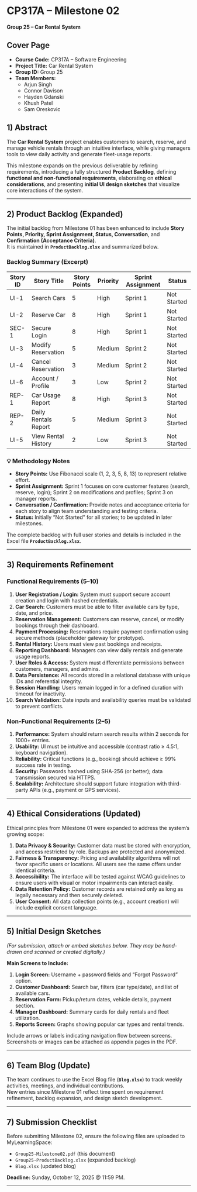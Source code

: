 # CP317A – Milestone 02 
**Group 25 – Car Rental System**  

## Cover Page
- **Course Code:** CP317A – Software Engineering
- **Project Title:** Car Rental System
- **Group ID:** Group 25
- **Team Members:**
  - Arjun Singh
  - Connor Davison
  - Hayden Gdanski
  - Khush Patel
  - Sam Oreskovic

## 1) Abstract
The **Car Rental System** project enables customers to search, reserve, and manage vehicle rentals through an intuitive interface, while giving managers tools to view daily activity and generate fleet-usage reports.  

This milestone expands on the previous deliverable by refining requirements, introducing a fully structured **Product Backlog**, defining **functional and non-functional requirements**, elaborating on **ethical considerations**, and presenting **initial UI design sketches** that visualize core interactions of the system.

---

## 2) Product Backlog (Expanded)
The initial backlog from Milestone 01 has been enhanced to include **Story Points, Priority, Sprint Assignment, Status, Conversation**, and **Confirmation (Acceptance Criteria)**.  
It is maintained in **`ProductBacklog.xlsx`** and summarized below.

### Backlog Summary (Excerpt)
| Story ID | Story Title | Story Points | Priority | Sprint Assignment | Status |
|-----------|-------------|--------------|-----------|-------------------|---------|
| UI-1 | Search Cars | 5 | High | Sprint 1 | Not Started |
| UI-2 | Reserve Car | 8 | High | Sprint 1 | Not Started |
| SEC-1 | Secure Login | 8 | High | Sprint 1 | Not Started |
| UI-3 | Modify Reservation | 5 | Medium | Sprint 2 | Not Started |
| UI-4 | Cancel Reservation | 3 | Medium | Sprint 2 | Not Started |
| UI-6 | Account / Profile | 3 | Low | Sprint 2 | Not Started |
| REP-1 | Car Usage Report | 8 | High | Sprint 3 | Not Started |
| REP-2 | Daily Rentals Report | 5 | Medium | Sprint 3 | Not Started |
| UI-5 | View Rental History | 2 | Low | Sprint 3 | Not Started |

### 💡 Methodology Notes
- **Story Points:** Use Fibonacci scale (1, 2, 3, 5, 8, 13) to represent relative effort.  
- **Sprint Assignment:** Sprint 1 focuses on core customer features (search, reserve, login); Sprint 2 on modifications and profiles; Sprint 3 on manager reports.  
- **Conversation / Confirmation:** Provide notes and acceptance criteria for each story to align team understanding and testing criteria.  
- **Status:** Initially “Not Started” for all stories; to be updated in later milestones.  

The complete backlog with full user stories and details is included in the Excel file **`ProductBacklog.xlsx`**.

---

## 3) Requirements Refinement
### Functional Requirements (5–10)
1. **User Registration / Login:** System must support secure account creation and login with hashed credentials.  
2. **Car Search:** Customers must be able to filter available cars by type, date, and price.  
3. **Reservation Management:** Customers can reserve, cancel, or modify bookings through their dashboard.  
4. **Payment Processing:** Reservations require payment confirmation using secure methods (placeholder gateway for prototype).  
5. **Rental History:** Users must view past bookings and receipts.  
6. **Reporting Dashboard:** Managers can view daily rentals and generate usage reports.  
7. **User Roles & Access:** System must differentiate permissions between customers, managers, and admins.  
8. **Data Persistence:** All records stored in a relational database with unique IDs and referential integrity.  
9. **Session Handling:** Users remain logged in for a defined duration with timeout for inactivity.  
10. **Search Validation:** Date inputs and availability queries must be validated to prevent conflicts.

### Non-Functional Requirements (2–5)
1. **Performance:** System should return search results within 2 seconds for 1000+ entries.  
2. **Usability:** UI must be intuitive and accessible (contrast ratio ≥ 4.5:1, keyboard navigation).  
3. **Reliability:** Critical functions (e.g., booking) should achieve ≥ 99% success rate in testing.  
4. **Security:** Passwords hashed using SHA-256 (or better); data transmission secured via HTTPS.  
5. **Scalability:** Architecture should support future integration with third-party APIs (e.g., payment or GPS services).  

---

## 4) Ethical Considerations (Updated)
Ethical principles from Milestone 01 were expanded to address the system’s growing scope:  

1. **Data Privacy & Security:** Customer data must be stored with encryption, and access restricted by role. Backups are protected and anonymized.  
2. **Fairness & Transparency:** Pricing and availability algorithms will not favor specific users or locations. All users see the same offers under identical criteria.  
3. **Accessibility:** The interface will be tested against WCAG guidelines to ensure users with visual or motor impairments can interact easily.  
4. **Data Retention Policy:** Customer records are retained only as long as legally necessary and then securely deleted.  
5. **User Consent:** All data collection points (e.g., account creation) will include explicit consent language.  

---

## 5) Initial Design Sketches
*(For submission, attach or embed sketches below. They may be hand-drawn and scanned or created digitally.)*  

**Main Screens to Include:**
1. **Login Screen:** Username + password fields and “Forgot Password” option.  
2. **Customer Dashboard:** Search bar, filters (car type/date), and list of available cars.  
3. **Reservation Form:** Pickup/return dates, vehicle details, payment section.  
4. **Manager Dashboard:** Summary cards for daily rentals and fleet utilization.  
5. **Reports Screen:** Graphs showing popular car types and rental trends.  

Include arrows or labels indicating navigation flow between screens. Screenshots or images can be attached as appendix pages in the PDF.  

---

## 6) Team Blog (Update)
The team continues to use the Excel Blog file (**`Blog.xlsx`**) to track weekly activities, meetings, and individual contributions.  
New entries since Milestone 01 reflect time spent on requirement refinement, backlog expansion, and design sketch development.

---

## 7) Submission Checklist
Before submitting Milestone 02, ensure the following files are uploaded to MyLearningSpace:  
- `Group25-Milestone02.pdf` (this document)  
- `Group25-ProductBacklog.xlsx` (expanded backlog)  
- `Blog.xlsx` (updated blog)  

**Deadline:** Sunday, October 12, 2025 @ 11:59 PM.  

---
